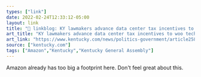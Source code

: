 ```yaml
---
types: ["link"]
date: 2022-02-24T12:33:12-05:00
layout: link
title: "🔗 linkblog: KY lawmakers advance data center tax incentives to woo tech giants | Lexington Herald Leader'"
art_title: "KY lawmakers advance data center tax incentives to woo tech giants | Lexington Herald Leader"
art_link: "https://www.kentucky.com/news/politics-government/article258676228.html"
source: ["kentucky.com"]
tags: ["Amazon","Kentucky","Kentucky General Assembly"]
---
```

Amazon already has too big a footprint here. Don't feel great about this.
